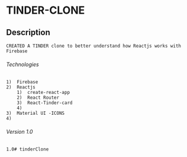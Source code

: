 # TINDER-CLONE

## Description
    CREATED A TINDER clone to better understand how Reactjs works with Firebase






###### Technologies
    1)  Firebase
    2)  Reactjs
        1)  create-react-app
        2)  React Router
        3)  React-Tinder-card
        4)  
    3)  Material UI -ICONS
    4)  

###### Version 1.0
    1.0# tinderClone 
